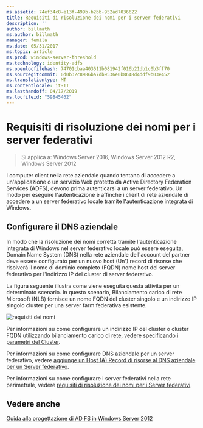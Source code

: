 ```yaml
---
ms.assetid: 74ef34c8-e13f-499b-b2bb-952ad7036622
title: Requisiti di risoluzione dei nomi per i server federativi
description: ''
author: billmath
ms.author: billmath
manager: femila
ms.date: 05/31/2017
ms.topic: article
ms.prod: windows-server-threshold
ms.technology: identity-adfs
ms.openlocfilehash: 74701cbaa403611b081942f016b21db1c0b3ff70
ms.sourcegitcommit: 0d0b32c8986ba7db9536e0b8648d4ddf9b03e452
ms.translationtype: MT
ms.contentlocale: it-IT
ms.lasthandoff: 04/17/2019
ms.locfileid: "59845462"
---
```

# <a name="name-resolution-requirements-for-federation-servers"></a>Requisiti di risoluzione dei nomi per i server federativi

>Si applica a: Windows Server 2016, Windows Server 2012 R2, Windows Server 2012

I computer client nella rete aziendale quando tentano di accedere a un'applicazione o un servizio Web protetto da Active Directory Federation Services \(ADFS\), devono prima autenticarsi a un server federativo. Un modo per eseguire l'autenticazione è affinché i client di rete aziendale di accedere a un server federativo locale tramite l'autenticazione integrata di Windows.  
  
## <a name="configure-corporate-dns"></a>Configurare il DNS aziendale  
In modo che la risoluzione dei nomi corretta tramite l'autenticazione integrata di Windows nel server federativo locale può essere eseguita, Domain Name System \(DNS\) nella rete aziendale dell'account del partner deve essere configurato per un nuovo host \(Un'\) record di risorse che risolverà il nome di dominio completo \(FQDN\) nome host del server federativo per l'indirizzo IP del cluster di server federativo.  
  
La figura seguente illustra come viene eseguita questa attività per un determinato scenario. In questo scenario, Bilanciamento carico di rete Microsoft \(NLB\) fornisce un nome FQDN del cluster singolo e un indirizzo IP singolo cluster per una server farm federativa esistente.  
  
![requisiti dei nomi](media/adfs2_deploy_single_fs.gif)  
  
Per informazioni su come configurare un indirizzo IP del cluster o cluster FQDN utilizzando bilanciamento carico di rete, vedere [specificando i parametri del Cluster](https://go.microsoft.com/fwlink/?LinkId=75282).  
  
Per informazioni su come configurare DNS aziendale per un server federativo, vedere [aggiunge un Host &#40;A&#41; Record di risorse al DNS aziendale per un Server federativo](../../ad-fs/deployment/Add-a-Host--A--Resource-Record-to-Corporate-DNS-for-a-Federation-Server.md).  
  
Per informazioni su come configurare i server federativi nella rete perimetrale, vedere [requisiti di risoluzione dei nomi per i Server federativi](Name-Resolution-Requirements-for-Federation-Server-Proxies.md).  
  

## <a name="see-also"></a>Vedere anche
[Guida alla progettazione di AD FS in Windows Server 2012](AD-FS-Design-Guide-in-Windows-Server-2012.md)
